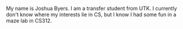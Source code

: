 My name is Joshua Byers. I am a transfer student from UTK. I currently don't know where my interests lie in CS, but I know I had some fun in a maze lab in CS312.
